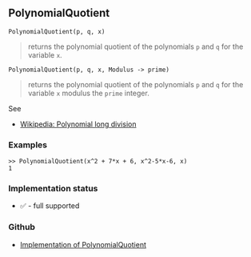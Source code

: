 ## PolynomialQuotient

```
PolynomialQuotient(p, q, x)
```

> returns the polynomial quotient of the polynomials `p` and `q` for the variable `x`.

```
PolynomialQuotient(p, q, x, Modulus -> prime)
```

> returns the polynomial quotient of the polynomials `p` and `q` for the variable `x` modulus the `prime` integer.
  
See
* [Wikipedia: Polynomial long division](https://en.wikipedia.org/wiki/Polynomial_long_division)

### Examples

```
>> PolynomialQuotient(x^2 + 7*x + 6, x^2-5*x-6, x) 
1
```
 






### Implementation status

* &#x2705; - full supported

### Github

* [Implementation of PolynomialQuotient](https://github.com/axkr/symja_android_library/blob/master/symja_android_library/matheclipse-core/src/main/java/org/matheclipse/core/builtin/Algebra.java#L3561) 
